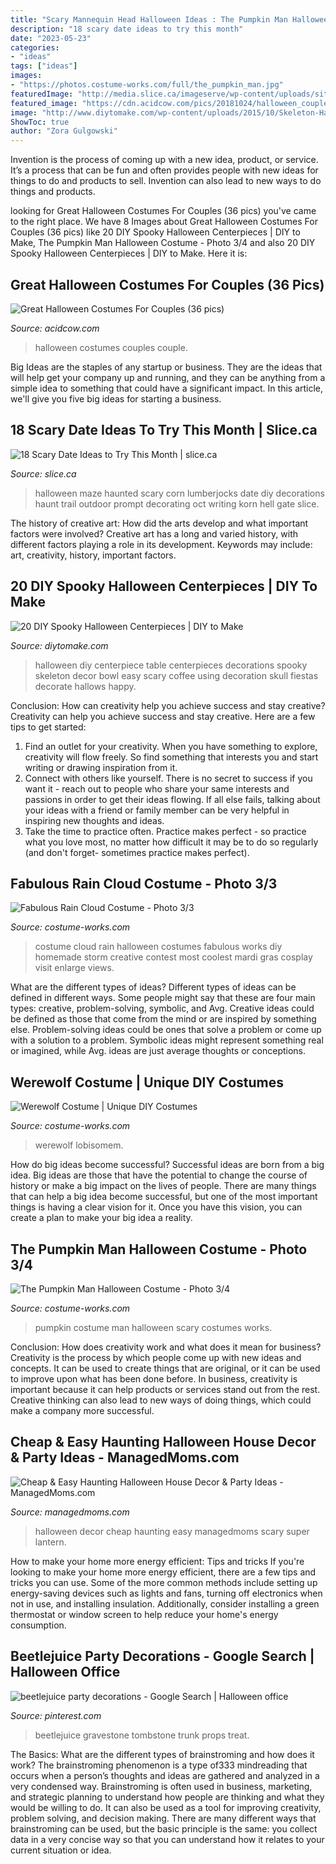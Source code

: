 ```yaml
---
title: "Scary Mannequin Head Halloween Ideas : The Pumpkin Man Halloween Costume"
description: "18 scary date ideas to try this month"
date: "2023-05-23"
categories:
- "ideas"
tags: ["ideas"]
images:
- "https://photos.costume-works.com/full/the_pumpkin_man.jpg"
featuredImage: "http://media.slice.ca/imageserve/wp-content/uploads/sites/5/2015/10/halloween-date-ideas-5/x.jpg"
featured_image: "https://cdn.acidcow.com/pics/20181024/halloween_couple_18.jpg"
image: "http://www.diytomake.com/wp-content/uploads/2015/10/Skeleton-Halloween-DIY-Centerpiece.jpg"
ShowToc: true
author: "Zora Gulgowski"
---
```



Invention is the process of coming up with a new idea, product, or service. It’s a process that can be fun and often provides people with new ideas for things to do and products to sell. Invention can also lead to new ways to do things and products.

	

		
looking for Great Halloween Costumes For Couples (36 pics) you've came to the right place. We have 8 Images about Great Halloween Costumes For Couples (36 pics) like 20 DIY Spooky Halloween Centerpieces | DIY to Make, The Pumpkin Man Halloween Costume - Photo 3/4 and also 20 DIY Spooky Halloween Centerpieces | DIY to Make. Here it is:
		
    
## Great Halloween Costumes For Couples (36 Pics)

<img loading=lazy src="https://cdn.acidcow.com/pics/20181024/halloween_couple_18.jpg" onerror="this.onerror=null;this.src='https://tse1.mm.bing.net/th?id=OIP.dRppvQWxBQtfeCSl6-RVBAHaKF&amp;pid=15.1';" alt="Great Halloween Costumes For Couples (36 pics)">

_Source: acidcow.com_

>halloween costumes couples couple. 

	

Big Ideas are the staples of any startup or business. They are the ideas that will help get your company up and running, and they can be anything from a simple idea to something that could have a significant impact. In this article, we'll give you five big ideas for starting a business.

    
## 18 Scary Date Ideas To Try This Month | Slice.ca

<img loading=lazy src="http://media.slice.ca/imageserve/wp-content/uploads/sites/5/2015/10/halloween-date-ideas-5/x.jpg" onerror="this.onerror=null;this.src='https://tse4.mm.bing.net/th?id=OIP.M84Tp6i2PISZa95F2LtoYQHaJ4&amp;pid=15.1';" alt="18 Scary Date Ideas to Try This Month | slice.ca">

_Source: slice.ca_

>halloween maze haunted scary corn lumberjocks date diy decorations haunt trail outdoor prompt decorating oct writing korn hell gate slice. 

	

The history of creative art: How did the arts develop and what important factors were involved?
Creative art has a long and varied history, with different factors playing a role in its development. Keywords may include: art, creativity, history, important factors.

    
## 20 DIY Spooky Halloween Centerpieces | DIY To Make

<img loading=lazy src="http://www.diytomake.com/wp-content/uploads/2015/10/Skeleton-Halloween-DIY-Centerpiece.jpg" onerror="this.onerror=null;this.src='https://tse2.mm.bing.net/th?id=OIP.u1SxOnNWrRpvxVSjw3GlfAHaLH&amp;pid=15.1';" alt="20 DIY Spooky Halloween Centerpieces | DIY to Make">

_Source: diytomake.com_

>halloween diy centerpiece table centerpieces decorations spooky skeleton decor bowl easy scary coffee using decoration skull fiestas decorate hallows happy. 

	

Conclusion: How can creativity help you achieve success and stay creative?
Creativity can help you achieve success and stay creative. Here are a few tips to get started: 
1. Find an outlet for your creativity. When you have something to explore, creativity will flow freely. So find something that interests you and start writing or drawing inspiration from it. 
2. Connect with others like yourself. There is no secret to success if you want it - reach out to people who share your same interests and passions in order to get their ideas flowing. If all else fails, talking about your ideas with a friend or family member can be very helpful in inspiring new thoughts and ideas. 
3. Take the time to practice often. Practice makes perfect - so practice what you love most, no matter how difficult it may be to do so regularly (and don't forget- sometimes practice makes perfect).

    
## Fabulous Rain Cloud Costume - Photo 3/3

<img loading=lazy src="http://photos.costume-works.com/full/fabulous_rain_cloud2.jpg" onerror="this.onerror=null;this.src='https://tse3.mm.bing.net/th?id=OIP.z0G1RhEG5-2qqgayohGxGgHaJ7&amp;pid=15.1';" alt="Fabulous Rain Cloud Costume - Photo 3/3">

_Source: costume-works.com_

>costume cloud rain halloween costumes fabulous works diy homemade storm creative contest most coolest mardi gras cosplay visit enlarge views. 

	

What are the different types of ideas?
Different types of ideas can be defined in different ways. Some people might say that these are four main types: creative, problem-solving, symbolic, and Avg.
Creative ideas could be defined as those that come from the mind or are inspired by something else. Problem-solving ideas could be ones that solve a problem or come up with a solution to a problem. Symbolic ideas might represent something real or imagined, while Avg. ideas are just average thoughts or conceptions.

    
## Werewolf Costume | Unique DIY Costumes

<img loading=lazy src="https://photos.costume-works.com/full/werewolf44.jpg" onerror="this.onerror=null;this.src='https://tse3.mm.bing.net/th?id=OIP.6brZLOrrW5FNdiGKNL30GAHaLz&amp;pid=15.1';" alt="Werewolf Costume | Unique DIY Costumes">

_Source: costume-works.com_

>werewolf lobisomem. 

	

How do big ideas become successful?
Successful ideas are born from a big idea. Big ideas are those that have the potential to change the course of history or make a big impact on the lives of people. There are many things that can help a big idea become successful, but one of the most important things is having a clear vision for it. Once you have this vision, you can create a plan to make your big idea a reality.

    
## The Pumpkin Man Halloween Costume - Photo 3/4

<img loading=lazy src="https://photos.costume-works.com/full/the_pumpkin_man.jpg" onerror="this.onerror=null;this.src='https://tse3.mm.bing.net/th?id=OIP.IcU5V4Cevs5wRLObikBcqgHaKX&amp;pid=15.1';" alt="The Pumpkin Man Halloween Costume - Photo 3/4">

_Source: costume-works.com_

>pumpkin costume man halloween scary costumes works. 

	

Conclusion: How does creativity work and what does it mean for business?
Creativity is the process by which people come up with new ideas and concepts. It can be used to create things that are original, or it can be used to improve upon what has been done before. In business, creativity is important because it can help products or services stand out from the rest. Creative thinking can also lead to new ways of doing things, which could make a company more successful.

    
## Cheap &amp; Easy Haunting Halloween House Decor &amp; Party Ideas - ManagedMoms.com

<img loading=lazy src="http://www.managedmoms.com/wp-content/uploads/2012/10/lantern.jpg" onerror="this.onerror=null;this.src='https://tse3.mm.bing.net/th?id=OIP.aRX7xeBP0NWWJffWhMv1PQHaJ4&amp;pid=15.1';" alt="Cheap &amp; Easy Haunting Halloween House Decor &amp; Party Ideas - ManagedMoms.com">

_Source: managedmoms.com_

>halloween decor cheap haunting easy managedmoms scary super lantern. 

	

How to make your home more energy efficient: Tips and tricks
If you're looking to make your home more energy efficient, there are a few tips and tricks you can use. Some of the more common methods include setting up energy-saving devices such as lights and fans, turning off electronics when not in use, and installing insulation. Additionally, consider installing a green thermostat or window screen to help reduce your home's energy consumption.

    
## Beetlejuice Party Decorations - Google Search | Halloween Office

<img loading=lazy src="https://i.pinimg.com/736x/eb/f7/db/ebf7dbf00813da9df5bda5c8fffa5b93.jpg" onerror="this.onerror=null;this.src='https://tse4.mm.bing.net/th?id=OIP.yibrG9lq5tlNGLj9k-doNwHaIW&amp;pid=15.1';" alt="beetlejuice party decorations - Google Search | Halloween office">

_Source: pinterest.com_

>beetlejuice gravestone tombstone trunk props treat. 

	

The Basics: What are the different types of brainstroming and how does it work?
The brainstroming phenomenon is a type of333 mindreading that occurs when a person’s thoughts and ideas are gathered and analyzed in a very condensed way. Brainstroming is often used in business, marketing, and strategic planning to understand how people are thinking and what they would be willing to do. It can also be used as a tool for improving creativity, problem solving, and decision making. There are many different ways that brainstroming can be used, but the basic principle is the same: you collect data in a very concise way so that you can understand how it relates to your current situation or idea.

